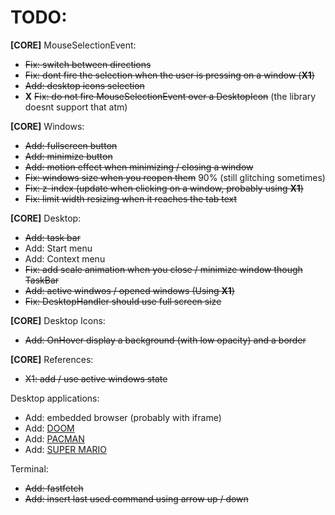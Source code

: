 # TODO: 
**[CORE]** MouseSelectionEvent:
- ~~Fix: switch between directions~~
- ~~Fix: dont fire the selection when the user is pressing on a window (**X1**)~~
- ~~Add: desktop icons selection~~
- **X** ~~Fix: do not fire MouseSelectionEvent over a DesktopIcon~~ (the library doesnt support that atm)

**[CORE]** Windows:
- ~~Add: fullscreen button~~
- ~~Add: minimize button~~
- ~~Add: motion effect when minimizing / closing a window~~
- ~~Fix: windows size when you reopen them~~ 90% (still glitching sometimes)
- ~~Fix: z-index (update when clicking on a window, probably using **X1**)~~
- ~~Fix: limit width resizing when it reaches the tab text~~

**[CORE]** Desktop:
- ~~Add: task bar~~
- Add: Start menu
- Add: Context menu
- ~~Fix: add scale animation when you close / minimize window though TaskBar~~
- ~~Add: active windwos / opened windows (Using **X1**)~~
- ~~Fix: DesktopHandler should use full screen size~~

**[CORE]** Desktop Icons:
- ~~Add: OnHover display a background (with low opacity) and a border~~

**[CORE]** References:
- ~~X1: add / use active windows state~~

Desktop applications:
- Add: embedded browser (probably with iframe)
- Add: [DOOM](https://js-dos.com/DOOM/)
- Add: [PACMAN](https://github.com/daleharvey/pacman)
- Add: [SUPER MARIO](https://github.com/meth-meth-method/super-mario)

Terminal:
- ~~Add: fastfetch~~
- ~~Add: insert last used command using arrow up / down~~
